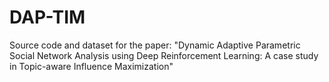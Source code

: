 # DAP-TIM
Source code and dataset for the paper: "Dynamic Adaptive Parametric Social Network Analysis using Deep Reinforcement Learning: A case study in Topic-aware Influence Maximization"
